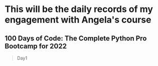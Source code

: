 # This will be the daily records of my engagement with Angela's course

## 100 Days of Code: The Complete Python Pro Bootcamp for 2022

> Day1
